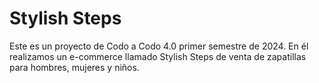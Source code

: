 # Stylish Steps
Este es un proyecto de Codo a Codo 4.0 primer semestre de 2024. En él realizamos un e-commerce llamado Stylish Steps de venta de zapatillas para hombres, mujeres y niños. 
